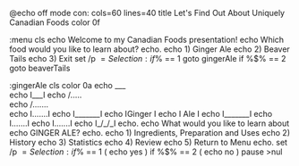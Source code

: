 @echo off
mode con: cols=60 lines=40
title Let's Find Out About Uniquely Canadian Foods
color 0f

:menu
cls
echo Welcome to my Canadian Foods presentation!
echo Which food would you like to learn about?
echo.
echo 1) Ginger Ale
echo 2) Beaver Tails
echo 3) Exit
set /p $=Selection: 
if %$% == 1 goto gingerAle
if %$% == 2 goto beaverTails

:gingerAle
cls
color 0a
echo        ___     
echo       I___I
echo      /.....\
echo     /.......\
echo     I.......I
echo     I_______I
echo     IGinger I
echo     I  Ale  I
echo     I_______I
echo     I.......I
echo     I.......I
echo     I_/\_/\_I
echo.
echo What would you like to learn about
echo GINGER ALE?
echo.
echo 1) Ingredients, Preparation and Uses
echo 2) History
echo 3) Statistics
echo 4) Review
echo 5) Return to Menu
echo.
set /p $= Selection: 
if %$% == 1 (
	echo yes
)
if %$% == 2 (
	echo no
)
pause >nul
